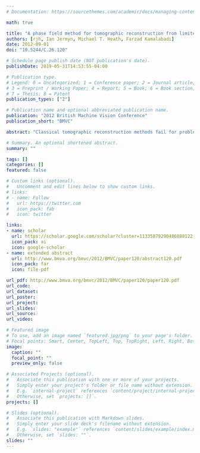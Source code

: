 ```yaml
---
# Documentation: https://sourcethemes.com/academic/docs/managing-content/

math: true

title: "A phase field method for tomographic reconstruction from limited data"
authors: [rjh, Ian Jermyn, Michael T. Heath, Farzad Kamalabadi]
date: 2012-09-01
doi: "10.5244/C.26.120"

# Schedule page publish date (NOT publication's date).
publishDate: 2019-05-31T14:53:55-04:00

# Publication type.
# Legend: 0 = Uncategorized; 1 = Conference paper; 2 = Journal article;
# 3 = Preprint / Working Paper; 4 = Report; 5 = Book; 6 = Book section;
# 7 = Thesis; 8 = Patent
publication_types: ["2"]

# Publication name and optional abbreviated publication name.
publication: "2012 British Machine Vision Conference"
publication_short: "BMVC"

abstract: "Classical tomographic reconstruction methods fail for problems in which there is  extreme temporal and spatial sparsity in the measured data. Reconstruction of coronal  mass ejections (CMEs), a space weather phenomenon with potential negative effects on  the Earth, is one such problem. However, the topological complexity of CMEs renders  recent limited data reconstruction methods inapplicable. We propose an energy function,  based on a phase field level set framework, for the joint segmentation and tomographic  reconstruction of CMEs from measurements acquired by coronagraphs, a type of solar  telescope. Our phase field model deals easily with complex topologies, and is more  robust than classical methods when the data are very sparse. We use a fast variational  algorithm that combines the finite element method with a trust region variant of Newton’s  method to minimize the energy. We compare the results obtained with our model to  classical regularized tomography for synthetic CME-like images."

# Summary. An optional shortened abstract.
summary: ""

tags: []
categories: []
featured: false

# Custom links (optional).
#   Uncomment and edit lines below to show custom links.
# links:
# - name: Follow
#   url: https://twitter.com
#   icon_pack: fab
#   icon: twitter

links:
- name: scholar
  url: https://scholar.google.com/scholar?cluster=11335879290486888122
  icon_pack: ai
  icon: google-scholar
- name: extended abstract
  url: http://www.bmva.org/bmvc/2012/BMVC/paper120/abstract120.pdf
  icon_pack: far
  icon: file-pdf

url_pdf: http://www.bmva.org/bmvc/2012/BMVC/paper120/paper120.pdf
url_code:
url_dataset:
url_poster:
url_project:
url_slides:
url_source:
url_video:

# Featured image
# To use, add an image named `featured.jpg/png` to your page's folder. 
# Focal points: Smart, Center, TopLeft, Top, TopRight, Left, Right, BottomLeft, Bottom, BottomRight.
image:
  caption: ""
  focal_point: ""
  preview_only: false

# Associated Projects (optional).
#   Associate this publication with one or more of your projects.
#   Simply enter your project's folder or file name without extension.
#   E.g. `internal-project` references `content/project/internal-project/index.md`.
#   Otherwise, set `projects: []`.
projects: []

# Slides (optional).
#   Associate this publication with Markdown slides.
#   Simply enter your slide deck's filename without extension.
#   E.g. `slides: "example"` references `content/slides/example/index.md`.
#   Otherwise, set `slides: ""`.
slides: ""
---
```

